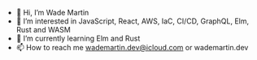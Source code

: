 - 👋 Hi, I’m Wade Martin
- 👀 I’m interested in JavaScript, React, AWS, IaC, CI/CD,  GraphQL, Elm, Rust and WASM
- 🌱 I’m currently learning Elm and Rust
- 📫 How to reach me wademartin.dev@icloud.com or wademartin.dev

<!---
binary-birthday/binary-birthday is a ✨ special ✨ repository because its `README.md` (this file) appears on your GitHub profile.
You can click the Preview link to take a look at your changes.
--->
